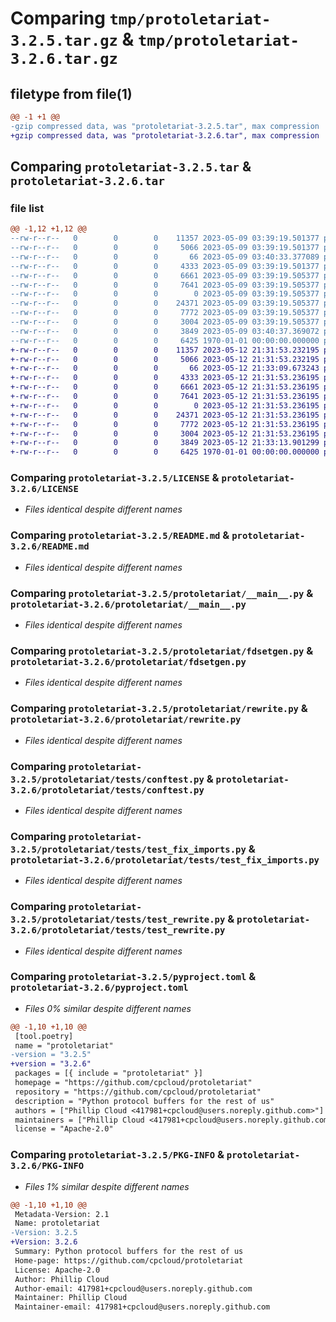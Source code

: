 # Comparing `tmp/protoletariat-3.2.5.tar.gz` & `tmp/protoletariat-3.2.6.tar.gz`

## filetype from file(1)

```diff
@@ -1 +1 @@
-gzip compressed data, was "protoletariat-3.2.5.tar", max compression
+gzip compressed data, was "protoletariat-3.2.6.tar", max compression
```

## Comparing `protoletariat-3.2.5.tar` & `protoletariat-3.2.6.tar`

### file list

```diff
@@ -1,12 +1,12 @@
--rw-r--r--   0        0        0    11357 2023-05-09 03:39:19.501377 protoletariat-3.2.5/LICENSE
--rw-r--r--   0        0        0     5066 2023-05-09 03:39:19.501377 protoletariat-3.2.5/README.md
--rw-r--r--   0        0        0       66 2023-05-09 03:40:33.377089 protoletariat-3.2.5/protoletariat/__init__.py
--rw-r--r--   0        0        0     4333 2023-05-09 03:39:19.501377 protoletariat-3.2.5/protoletariat/__main__.py
--rw-r--r--   0        0        0     6661 2023-05-09 03:39:19.505377 protoletariat-3.2.5/protoletariat/fdsetgen.py
--rw-r--r--   0        0        0     7641 2023-05-09 03:39:19.505377 protoletariat-3.2.5/protoletariat/rewrite.py
--rw-r--r--   0        0        0        0 2023-05-09 03:39:19.505377 protoletariat-3.2.5/protoletariat/tests/__init__.py
--rw-r--r--   0        0        0    24371 2023-05-09 03:39:19.505377 protoletariat-3.2.5/protoletariat/tests/conftest.py
--rw-r--r--   0        0        0     7772 2023-05-09 03:39:19.505377 protoletariat-3.2.5/protoletariat/tests/test_fix_imports.py
--rw-r--r--   0        0        0     3004 2023-05-09 03:39:19.505377 protoletariat-3.2.5/protoletariat/tests/test_rewrite.py
--rw-r--r--   0        0        0     3849 2023-05-09 03:40:37.369072 protoletariat-3.2.5/pyproject.toml
--rw-r--r--   0        0        0     6425 1970-01-01 00:00:00.000000 protoletariat-3.2.5/PKG-INFO
+-rw-r--r--   0        0        0    11357 2023-05-12 21:31:53.232195 protoletariat-3.2.6/LICENSE
+-rw-r--r--   0        0        0     5066 2023-05-12 21:31:53.232195 protoletariat-3.2.6/README.md
+-rw-r--r--   0        0        0       66 2023-05-12 21:33:09.673243 protoletariat-3.2.6/protoletariat/__init__.py
+-rw-r--r--   0        0        0     4333 2023-05-12 21:31:53.236195 protoletariat-3.2.6/protoletariat/__main__.py
+-rw-r--r--   0        0        0     6661 2023-05-12 21:31:53.236195 protoletariat-3.2.6/protoletariat/fdsetgen.py
+-rw-r--r--   0        0        0     7641 2023-05-12 21:31:53.236195 protoletariat-3.2.6/protoletariat/rewrite.py
+-rw-r--r--   0        0        0        0 2023-05-12 21:31:53.236195 protoletariat-3.2.6/protoletariat/tests/__init__.py
+-rw-r--r--   0        0        0    24371 2023-05-12 21:31:53.236195 protoletariat-3.2.6/protoletariat/tests/conftest.py
+-rw-r--r--   0        0        0     7772 2023-05-12 21:31:53.236195 protoletariat-3.2.6/protoletariat/tests/test_fix_imports.py
+-rw-r--r--   0        0        0     3004 2023-05-12 21:31:53.236195 protoletariat-3.2.6/protoletariat/tests/test_rewrite.py
+-rw-r--r--   0        0        0     3849 2023-05-12 21:33:13.901299 protoletariat-3.2.6/pyproject.toml
+-rw-r--r--   0        0        0     6425 1970-01-01 00:00:00.000000 protoletariat-3.2.6/PKG-INFO
```

### Comparing `protoletariat-3.2.5/LICENSE` & `protoletariat-3.2.6/LICENSE`

 * *Files identical despite different names*

### Comparing `protoletariat-3.2.5/README.md` & `protoletariat-3.2.6/README.md`

 * *Files identical despite different names*

### Comparing `protoletariat-3.2.5/protoletariat/__main__.py` & `protoletariat-3.2.6/protoletariat/__main__.py`

 * *Files identical despite different names*

### Comparing `protoletariat-3.2.5/protoletariat/fdsetgen.py` & `protoletariat-3.2.6/protoletariat/fdsetgen.py`

 * *Files identical despite different names*

### Comparing `protoletariat-3.2.5/protoletariat/rewrite.py` & `protoletariat-3.2.6/protoletariat/rewrite.py`

 * *Files identical despite different names*

### Comparing `protoletariat-3.2.5/protoletariat/tests/conftest.py` & `protoletariat-3.2.6/protoletariat/tests/conftest.py`

 * *Files identical despite different names*

### Comparing `protoletariat-3.2.5/protoletariat/tests/test_fix_imports.py` & `protoletariat-3.2.6/protoletariat/tests/test_fix_imports.py`

 * *Files identical despite different names*

### Comparing `protoletariat-3.2.5/protoletariat/tests/test_rewrite.py` & `protoletariat-3.2.6/protoletariat/tests/test_rewrite.py`

 * *Files identical despite different names*

### Comparing `protoletariat-3.2.5/pyproject.toml` & `protoletariat-3.2.6/pyproject.toml`

 * *Files 0% similar despite different names*

```diff
@@ -1,10 +1,10 @@
 [tool.poetry]
 name = "protoletariat"
-version = "3.2.5"
+version = "3.2.6"
 packages = [{ include = "protoletariat" }]
 homepage = "https://github.com/cpcloud/protoletariat"
 repository = "https://github.com/cpcloud/protoletariat"
 description = "Python protocol buffers for the rest of us"
 authors = ["Phillip Cloud <417981+cpcloud@users.noreply.github.com>"]
 maintainers = ["Phillip Cloud <417981+cpcloud@users.noreply.github.com>"]
 license = "Apache-2.0"
```

### Comparing `protoletariat-3.2.5/PKG-INFO` & `protoletariat-3.2.6/PKG-INFO`

 * *Files 1% similar despite different names*

```diff
@@ -1,10 +1,10 @@
 Metadata-Version: 2.1
 Name: protoletariat
-Version: 3.2.5
+Version: 3.2.6
 Summary: Python protocol buffers for the rest of us
 Home-page: https://github.com/cpcloud/protoletariat
 License: Apache-2.0
 Author: Phillip Cloud
 Author-email: 417981+cpcloud@users.noreply.github.com
 Maintainer: Phillip Cloud
 Maintainer-email: 417981+cpcloud@users.noreply.github.com
```

